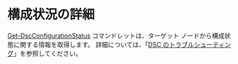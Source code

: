 # 構成状況の詳細

[Get-DscConfigurationStatus](https://technet.microsoft.com/library/mt517868.aspx) コマンドレットは、ターゲット ノードから構成状態に関する情報を取得します。 詳細については、「[DSC のトラブルシューティング](https://msdn.microsoft.com/powershell/dsc/troubleshooting)」を参照してください。

<!--HONumber=Aug16_HO3-->


